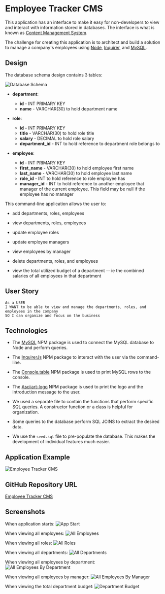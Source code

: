 # Employee Tracker CMS

This application has an interface to make it easy for non-developers to view and interact with information stored in databases. The interface is what is known as [Content Management System](https://en.wikipedia.org/wiki/Content_management_system). 

The challenge for creating this application is to architect and build a solution to manage a company's employees using [Node](https://nodejs.org/en/), [Inquirer](https://www.npmjs.com/package/inquirer), and [MySQL](https://www.mysql.com/).

## Design

The database schema design contains 3 tables:

![Database Schema](assets/img/schema.png)

* **department**:

  * **id** - INT PRIMARY KEY
  * **name** - VARCHAR(30) to hold department name

* **role**:

  * **id** - INT PRIMARY KEY
  * **title** -  VARCHAR(30) to hold role title
  * **salary** -  DECIMAL to hold role salary
  * **department_id** -  INT to hold reference to department role belongs to

* **employee**:

  * **id** - INT PRIMARY KEY
  * **first_name** - VARCHAR(30) to hold employee first name
  * **last_name** - VARCHAR(30) to hold employee last name
  * **role_id** - INT to hold reference to role employee has
  * **manager_id** - INT to hold reference to another employee that manager of the current employee. This field may be null if the employee has no manager
  
This command-line application allows the user to:

  * add departments, roles, employees

  * view departments, roles, employees

  * update employee roles

  * update employee managers

  * view employees by manager

  * delete departments, roles, and employees

  * view the total utilized budget of a department -- ie the combined salaries of all employees in that department

## User Story

```
As a USER
I WANT to be able to view and manage the departments, roles, and employees in the company
SO I can organize and focus on the business
```

## Technologies

* The [MySQL](https://www.npmjs.com/package/mysql) NPM package is used to connect the MySQL database to Node and perform queries.

* The [InquirerJs](https://www.npmjs.com/package/inquirer/v/0.2.3) NPM package to interact with the user via the command-line.

* The [Console.table](https://www.npmjs.com/package/console.table) NPM package is used to print MySQL rows to the console. 

* The [Asciiart-logo](https://www.npmjs.com/package/asciiart-logo) NPM package is used to print the logo and the introduction message to the user.

* We used a separate file to contain the functions that perform specific SQL queries. A constructor function or a class is helpful for organization.

* Some queries to the database perform SQL JOINS to extract the desired data.

* We use the `seed.sql` file to pre-populate the database. This makes the development of individual features much easier.

## Application Example

![Employee Tracker CMS](assets/img/employee_tracker_cms.gif)

## GitHub Repository URL

[Employee Tracker CMS](https://github.com/tomaspz/employee-tracker-cms)

## Screenshots

When application starts:
![App Start](assets/img/0_application_start.png)

When viewing all employees:
![All Employees](assets/img/1_view_all_employees.png)

When viewing all roles:
![All Roles](assets/img/2_view_all_roles.png)

When viewing all departments:
![All Departments](assets/img/3_view_all_departments.png)

When viewing all employees by department:
![All Employees By Department](assets/img/4_view_all_employees_by_department.png)

When viewing all employees by manager:
![All Employees By Manager](assets/img/5_view_all_employees_by_manager.png)

When viewing the total department budget:
![Department Budget](assets/img/6_view_total_department_budget.png)